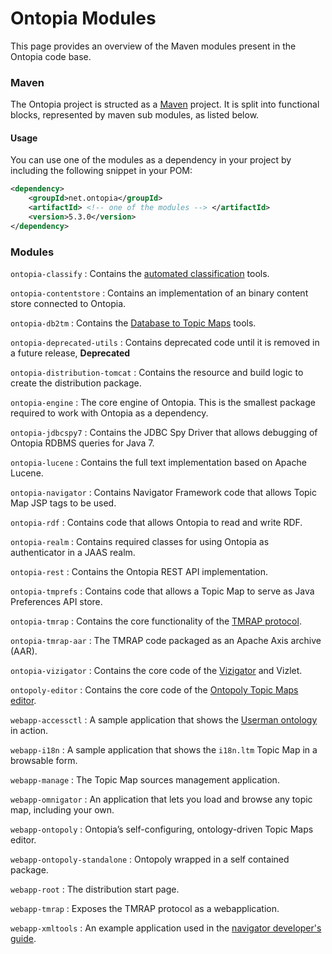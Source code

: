 Ontopia Modules
===============

<p class="introduction">
This page provides an overview of the Maven modules present in the Ontopia code base.
</p>

### Maven ###

The Ontopia project is structed as a [Maven](https://maven.apache.org/) project. It is split into
functional blocks, represented by maven sub modules, as listed below.

#### Usage ####

You can use one of the modules as a dependency in your project by including the following snippet in 
your POM:

````xml
<dependency>
	<groupId>net.ontopia</groupId>
	<artifactId> <!-- one of the modules --> </artifactId>
	<version>5.3.0</version>
</dependency>
````

### Modules ###

`ontopia-classify`
:    Contains the [automated classification](classify/dev-guide.html) tools.

`ontopia-contentstore`
:    Contains an implementation of an binary content store connected to Ontopia.

`ontopia-db2tm`
:    Contains the [Database to Topic Maps](db2tm/user-guide.html) tools.

`ontopia-deprecated-utils`
:    Contains deprecated code until it is removed in a future release, **Deprecated**

`ontopia-distribution-tomcat`
:    Contains the resource and build logic to create the distribution package.

`ontopia-engine`
:    The core engine of Ontopia. This is the smallest package required to work with Ontopia as a
     dependency.

`ontopia-jdbcspy7`
:    Contains the JDBC Spy Driver that allows debugging of Ontopia RDBMS queries for Java 7.

`ontopia-lucene`
:    Contains the full text implementation based on Apache Lucene.

`ontopia-navigator`
:    Contains Navigator Framework code that allows Topic Map JSP tags to be used.

`ontopia-rdf`
:    Contains code that allows Ontopia to read and write RDF.

`ontopia-realm`
:    Contains required classes for using Ontopia as authenticator in a JAAS realm.

`ontopia-rest`
:    Contains the Ontopia REST API implementation.

`ontopia-tmprefs`
:    Contains code that allows a Topic Map to serve as Java Preferences API store.

`ontopia-tmrap`
:    Contains the core functionality of the [TMRAP protocol](tmrap/dev-guide.html).

`ontopia-tmrap-aar`
:    The TMRAP code packaged as an Apache Axis archive (AAR).

`ontopia-vizigator`
:    Contains the core code of the [Vizigator](vizigator/userguide.html) and Vizlet.

`ontopoly-editor`
:    Contains the core code of the [Ontopoly Topic Maps editor](ontopoly/user-guide.html).

`webapp-accessctl`
:    A sample application that shows the [Userman ontology](navigator/userman.html) in action.

`webapp-i18n`
:    A sample application that shows the `i18n.ltm` Topic Map in a browsable form.

`webapp-manage`
:    The Topic Map sources management application.

`webapp-omnigator`
:    An application that lets you load and browse any topic map, including your own.

`webapp-ontopoly`
:    Ontopia’s self-configuring, ontology-driven Topic Maps editor.

`webapp-ontopoly-standalone`
:    Ontopoly wrapped in a self contained package.

`webapp-root`
:    The distribution start page.

`webapp-tmrap`
:    Exposes the TMRAP protocol as a webapplication.

`webapp-xmltools`
:    An example application used in the [navigator developer's guide](navigator/navguide.html).


